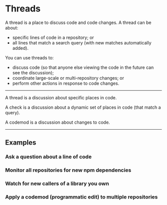 # Threads

A thread is a place to discuss code and code changes. A thread can be about:

- specific lines of code in a repository; or
- all lines that match a search query (with new matches automatically added).

You can use threads to:

- discuss code (so that anyone else viewing the code in the future can see the discussion);
- coordinate large-scale or multi-repository changes; or
- perform other actions in response to code changes.

---

A thread is a discussion about specific places in code.

A check is a discussion about a dynamic set of places in code (that match a query).

A codemod is a discussion about changes to code.

---

## Examples

### Ask a question about a line of code

### Monitor all repositories for new npm dependencies

### Watch for new callers of a library you own

### Apply a codemod (programmatic edit) to multiple repositories
